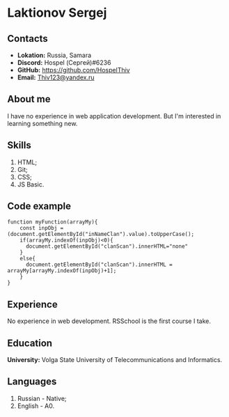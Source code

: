 # Laktionov Sergej

## Contacts
* __Lokation:__ Russia, Samara
* __Discord:__ Hospel (Сергей)#6236
* __GitHub:__ https://github.com/HospelThiv
* __Email:__ Thiv123@yandex.ru

## About me
I have no experience in web application development. But I'm interested in learning something new.

## Skills
1. HTML;
2. Git;
3. CSS;
4. JS Basic.

## Code example
```
function myFunction(arrayMy){
    const inpObj = (document.getElementById("inNameClan").value).toUpperCase();
    if(arrayMy.indexOf(inpObj)<0){
      document.getElementById("clanScan").innerHTML="none"
    }
    else{
      document.getElementById("clanScan").innerHTML = arrayMy[arrayMy.indexOf(inpObj)+1];
    }
}
```
## Experience
No experience in web development. RSSchool is the first course I take.

## Education
__University:__ Volga State University of Telecommunications and Informatics.

## Languages
1. Russian - Native;
2. English - A0.